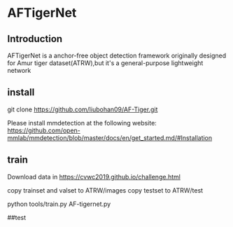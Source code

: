 # AFTigerNet
## Introduction

AFTigerNet is a anchor-free object detection framework originally designed for Amur tiger dataset(ATRW),but it's a general-purpose lightweight network

## install

git clone https://github.com/liubohan09/AF-Tiger.git

Please install mmdetection at the following website: https://github.com/open-mmlab/mmdetection/blob/master/docs/en/get_started.md/#Installation

## train

Download data in https://cvwc2019.github.io/challenge.html

copy trainset and valset to ATRW/images
copy testset to ATRW/test

python tools/train.py AF-tigernet.py

##test


